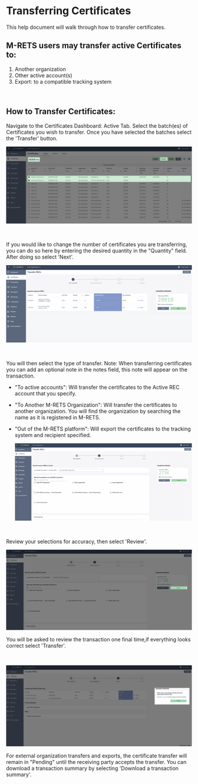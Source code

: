 # Transferring Certificates

This help document will walk through how to transfer certificates.

## M-RETS users may transfer active Certificates to:

1.  Another organization
2.  Other active account(s)
3.  Export: to a compatible tracking system

<br>

## How to Transfer Certificates:

Navigate to the Certificates Dashboard: Active Tab. Select the batch(es) of Certificates you wish to transfer. Once you have selected the batches select the 'Transfer' button. 

![](https://github.com/markmrets/photos/blob/master/transfering%20certs-%20step%201.png?raw=true)

<br>

If you would like to change the number of certificates you are transferring, you can do so here by entering the desired quantity in the "Quantity" field. After doing so select 'Next'.

![](https://github.com/markmrets/photos/blob/master/Transfering%20Step%202%20.png?raw=true)

<br>


You will then select the type of transfer. Note: When transferring certificates you can add an optional note in the notes field, this note will appear on the transaction. 

- "To active accounts": Will transfer the certificates to the Active REC account that you specify.
- "To Another M-RETS Organization": Will transfer the certificates to another organization. You will find the organization by searching the name as it is registered in M-RETS.
- "Out of the M-RETS platform": Will export the certificates to the tracking system and recipient specified.  

  ![](https://github.com/markmrets/photos/blob/master/transfer%20external%20org%20.png?raw=true)


<br>

Review your selections for accuracy, then select 'Review'.

![](https://github.com/markmrets/photos/blob/master/transfering%20review%20.png?raw=true)

You will be asked to review the transaction one final time,if everything looks correct select 'Transfer'.

<br>

![](https://github.com/markmrets/photos/blob/master/transfer_final_review.png?raw=true)

<be>

For external organization transfers and exports, the certificate transfer will remain in "Pending" until the receiving party accepts the transfer. You can download a transaction summary by selecting 'Download a transaction summary'. 

